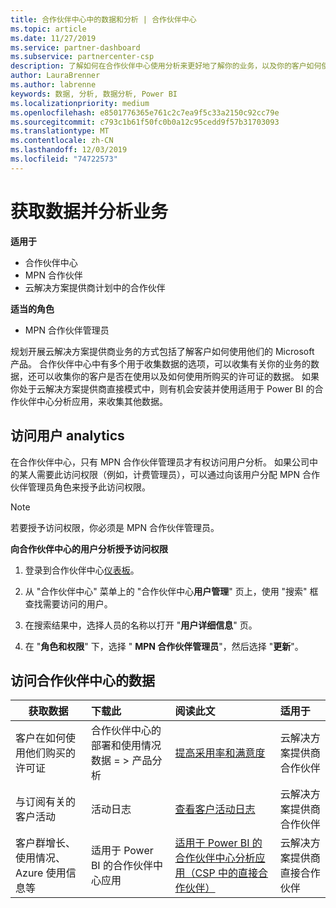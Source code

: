 ```yaml
---
title: 合作伙伴中心中的数据和分析 | 合作伙伴中心
ms.topic: article
ms.date: 11/27/2019
ms.service: partner-dashboard
ms.subservice: partnercenter-csp
description: 了解如何在合作伙伴中心使用分析来更好地了解你的业务，以及你的客户如何使用你购买的许可证。
author: LauraBrenner
ms.author: labrenne
keywords: 数据, 分析, 数据分析, Power BI
ms.localizationpriority: medium
ms.openlocfilehash: e8501776365e761c2c7ea9f5c33a2150c92cc79e
ms.sourcegitcommit: c793c1b61f50fc0b0a12c95cedd9f57b31703093
ms.translationtype: MT
ms.contentlocale: zh-CN
ms.lasthandoff: 12/03/2019
ms.locfileid: "74722573"
---
```

# <a name="get-data-and-analyze-your-business"></a>获取数据并分析业务

**适用于**

- 合作伙伴中心
- MPN 合作伙伴
- 云解决方案提供商计划中的合作伙伴

**适当的角色**

- MPN 合作伙伴管理员

规划开展云解决方案提供商业务的方式包括了解客户如何使用他们的 Microsoft 产品。 合作伙伴中心中有多个用于收集数据的选项，可以收集有关你的业务的数据，还可以收集你的客户是否在使用以及如何使用所购买的许可证的数据。 如果你处于云解决方案提供商直接模式中，则有机会安装并使用适用于 Power BI 的合作伙伴中心分析应用，来收集其他数据。

## <a name="access-to-user-analytics"></a>访问用户 analytics

在合作伙伴中心，只有 MPN 合作伙伴管理员才有权访问用户分析。 如果公司中的某人需要此访问权限（例如，计费管理员），可以通过向该用户分配 MPN 合作伙伴管理员角色来授予此访问权限。

>[!NOTE] 
>若要授予访问权限，你必须是 MPN 合作伙伴管理员。

**向合作伙伴中心的用户分析授予访问权限** 

1. 登录到合作伙伴中心[仪表板](https://partner.microsoft.com/dashboard)。

2. 从 "合作伙伴中心" 菜单上的 "合作伙伴中心**用户管理**" 页上，使用 "搜索" 框查找需要访问的用户。
2.  在搜索结果中，选择人员的名称以打开 "**用户详细信息**" 页。
3.  在 "**角色和权限**" 下，选择 " **MPN 合作伙伴管理员**"，然后选择 "**更新**"。

 
## <a name="access-data-in-partner-center"></a>访问合作伙伴中心的数据

|**获取数据**   |**下载此**   |**阅读此文**   | **适用于**    |
|---------------------|:-----------------------|:---------------|:--------------|
|客户在如何使用他们购买的许可证   |合作伙伴中心的部署和使用情况数据 = > 产品分析   |[提高采用率和满意度](increasing-adoption-and-satisfaction.md)|云解决方案提供商合作伙伴|
|与订阅有关的客户活动   |活动日志   |[查看客户活动日志](activity-logs.md)|云解决方案提供商合作伙伴   |
|客户群增长、使用情况、Azure 使用信息等   |适用于 Power BI 的合作伙伴中心应用   |[适用于 Power BI 的合作伙伴中心分析应用（CSP 中的直接合作伙伴）](power-bi-app-for-direct-partners.md)|云解决方案提供商直接合作伙伴|






